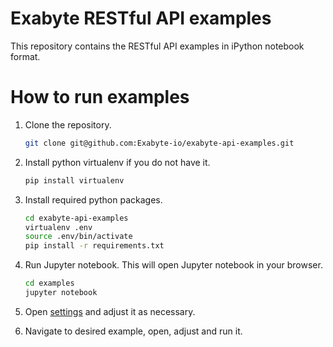 # Exabyte RESTful API examples

This repository contains the RESTful API examples in iPython notebook format.

# How to run examples

1. Clone the repository.
    
    ```bash
    git clone git@github.com:Exabyte-io/exabyte-api-examples.git
    ```

2. Install python virtualenv if you do not have it.
    ```bash
    pip install virtualenv
    ```

3. Install required python packages.

    ```bash
    cd exabyte-api-examples
    virtualenv .env
    source .env/bin/activate
    pip install -r requirements.txt
    ```

4. Run Jupyter notebook. This will open Jupyter notebook in your browser.

    ```bash
    cd examples
    jupyter notebook
    ```

5. Open [settings](examples/settings.ipynb) and adjust it as necessary.

6. Navigate to desired example, open, adjust and run it.
